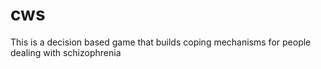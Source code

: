 # cws
This is a decision based game that builds coping mechanisms for people dealing with schizophrenia 
